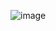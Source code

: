 ![image](https://github.com/WindowisPark/opengl/assets/169067789/6b5be1ce-aad5-4e3e-afd0-03697bed159e)
